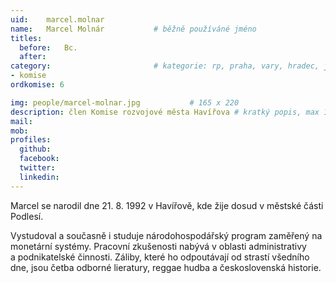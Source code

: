 ```yaml
---
uid:	marcel.molnar
name:	Marcel Molnár      		# běžně používáné jméno
titles:
  before:	Bc.
  after:
category:                 		# kategorie: rp, praha, vary, hradec, jmk, senat
- komise
ordkomise: 6

img: people/marcel-molnar.jpg           # 165 x 220
description: člen Komise rozvojové města Havířova # kratký popis, max 160 znaků
mail:
mob:
profiles:
  github:
  facebook:
  twitter:
  linkedin: 
---
```


Marcel se narodil dne 21. 8. 1992 v Havířově, kde žije dosud v městské části Podlesí.

Vystudoval a současně i studuje národohospodářský program zaměřený na monetární systémy. Pracovní zkušenosti nabývá v oblasti administrativy a podnikatelské činnosti. Záliby, které ho odpoutávají od strastí všedního dne, jsou četba odborné lieratury, reggae hudba a československá historie.
